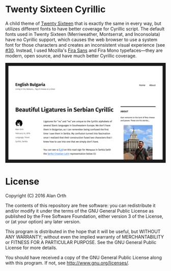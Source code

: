 # Twenty Sixteen Cyrillic
A child theme of [Twenty Sixteen](https://wordpress.org/themes/twentysixteen/) that is exactly the same in every way, but utilizes different fonts to have better coverage for Cyrillic script. The default fonts used in Twenty Sixteen (Merriweather, Montserrat, and Inconsolata) have no Cyrillic support, which causes the web browser to use a system font for those characters and creates an inconsistent visual experience (see [#30](https://github.com/WordPress/twentysixteen/issues/30). Instead, I used Mozilla's [Fira Sans](http://www.carrois.com/fira-4-1/) and Fira Mono typefaces—they are modern, open source, and have much better Cyrillic coverage.

![Screenshot](/screenshot.png?raw=true "Screenshot")

# License
Copyright (C) 2016 Alan Orth

The contents of this repository are free software: you can redistribute
it and/or modify it under the terms of the GNU General Public License
as published by the Free Software Foundation, either version 3 of the
License, or (at your option) any later version.

This program is distributed in the hope that it will be useful,
but WITHOUT ANY WARRANTY; without even the implied warranty of
MERCHANTABILITY or FITNESS FOR A PARTICULAR PURPOSE.  See the
GNU General Public License for more details.

You should have received a copy of the GNU General Public License
along with this program.  If not, see <http://www.gnu.org/licenses/>.
